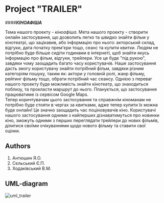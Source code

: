 Project "TRAILER"
=====================
####***КІНОАФІША***     

Тема нашого проекту - *кіноафіша*. Мета нашого проекту - створити онлайн застосування, що дозволить легко та 
швидко знайти фільм у кінотеатрі, що зацікавив, або інформацію про нього: акторський склад, відгуки, дата початку прем'єри тощо, сеанс та купити квитки. Людям не потрібно
буде більше сидіти годинами в інтернеті, щоб знайти якусь інформацію про фільм, відгуки, трейлери. Усе це буде "під рукою",
завдяки чому заощадить багато часу користувачів. Наше застосування дасть змогу користувачу знайти потрібний фільм, завдяки 
різним категоріям пошуку, таким як: актори у головній ролі, жанр фільму, рейтинг фільму тощо, обрати потрібний час сеансу. Однією з 
переваг нашого проекту буде можливість знайти кінотеатр, що знаходиться поблизу, та прокласти маршрут до нього. Планується,
що застосування працюватиме із сервісом Google Maps.   
Тепер коричтувачам цього застосування та справжнім кіноманам не потрібно буде стояти в чергах за квитками, адже тепер 
купити їх можна буде онлайн! Це значно заощадить час поціновувачів кіно. Користувачі нашого застосування одними з
найперших дізнаватимуться про новинки кіно, зможуть одними з перших переглядати трейлери до нових фільмів, ділитися своїми 
очікуваннями щодо нового фільму та ставити свої оцінки.


Authors
---------------------
1. Антюшин Я.О.
2. Сєльський Є.П.
3. Ходаківський В.М.

UML-diagram
---------------------
![uml_trailer](https://cloud.githubusercontent.com/assets/23037052/23831004/5b08885e-0720-11e7-91c8-5e598f39cb26.png)
